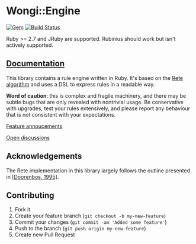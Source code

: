 # Wongi::Engine

[![Gem](https://img.shields.io/gem/v/wongi-engine.svg)](https://rubygems.org/gems/wongi-engine/)
[![Build Status](https://github.com/ulfurinn/wongi-engine/actions/workflows/test.yml/badge.svg)](https://github.com/ulfurinn/wongi-engine/actions/workflows/test.yml)

Ruby >= 2.7 and JRuby are supported. Rubinius should work but isn't actively supported.

## [Documentation](http://ulfurinn.github.io/wongi-engine/)

This library contains a rule engine written in Ruby. It's based on the [Rete algorithm](http://en.wikipedia.org/wiki/Rete_algorithm) and uses a DSL to express rules in a readable way.

**Word of caution**: this is complex and fragile machinery, and there may be subtle bugs that are only revealed with nontrivial usage. Be conservative with upgrades, test your rules extensively, and please report any behaviour that is not consistent with your expectations.

[Feature annoucements](https://github.com/ulfurinn/wongi-engine/issues?q=is%3Aopen+is%3Aissue+label%3Aannoucement)

[Open discussions](https://github.com/ulfurinn/wongi-engine/issues?q=is%3Aopen+is%3Aissue+label%3Adiscussion)

## Acknowledgements

The Rete implementation in this library largely follows the outline presented in [\[Doorenbos, 1995\]](http://reports-archive.adm.cs.cmu.edu/anon/1995/CMU-CS-95-113.pdf).

## Contributing

1. Fork it
2. Create your feature branch (`git checkout -b my-new-feature`)
3. Commit your changes (`git commit -am 'Added some feature'`)
4. Push to the branch (`git push origin my-new-feature`)
5. Create new Pull Request
